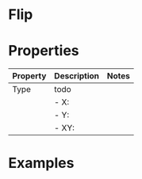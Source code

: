 # Flip


# Properties


| Property | Description | Notes | 
| -------- | ----------- | ----- |
| Type | todo | |
| | - X: <desc> | |
| | - Y: <desc> | |
| | - XY: <desc> | |




# Examples
